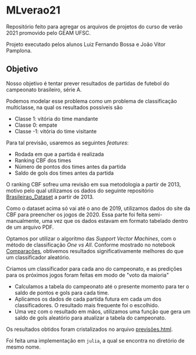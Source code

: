 # MLverao21
Repositório feito para agregar os arquivos de projetos do curso de verão 2021 promovido pelo GEAM UFSC. 

Projeto executado pelos alunos Luiz Fernando Bossa e João Vitor Pamplona.

## Objetivo

Nosso objetivo é tentar prever resultados de partidas de futebol do campeonato brasileiro, série A. 

Podemos modelar esse problema como um problema de classificação multiclasse, na qual os resultados possíveis são

- Classe 1: vitória do time mandante
- Classe 0: empate
- Classe -1: vitória do time visitante

Para tal previsão, usaremos as seguintes _features_:

- Rodada em que a partida é realizada
- Ranking CBF dos times 
- Número de pontos dos times antes da partida
- Saldo de gols dos times antes da partida

O ranking CBF sofreu uma revisão em sua metodologia a partir de 2013, motivo pelo qual utilizamos os dados do seguinte repositório [Brasileirao_Dataset](https://github.com/adaoduque/Brasileirao_Dataset) a partir de 2013.

Como o dataset acima só vai até o ano de 2019, utilizamos dados do site da CBF para preencher os jogos de 2020. Essa parte foi feita semi-manualmente, uma vez que os dados estavam em formato tabelado dentro de um arquivo PDF. 

Optamos por utilizar o algoritmo das _Support Vector Machines_, com o método de classificação _One vs All_. Conforme mostrado no notebook [Comparações](Comparações.ipynb), obtivemos resultados significativamente melhores do que um classificador aleatório. 

Criamos um classificador para cada ano do campeonato, e as predições para os próximos jogos foram feitas em modo de "voto da maioria"
 
 - Calculamos a tabela do campeonato até o presente momento para ter o saldo de pontos e gols para cada time.
 - Aplicamos os dados de cada partida futura em cada um dos classificadores. O resultado mais frequente foi o escolhido.
 - Uma vez com o resultado em mãos, utilizamos uma função que gera um saldo de gols aleatório para atualizar a tabela do campeonato.

Os resultados obtidos foram cristalizados no arquivo [previsões.html](previsões.html).

Foi feita uma implementação em `julia`, a qual se encontra no diretório de mesmo nome.

